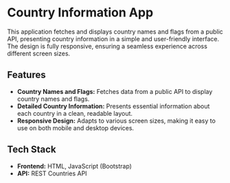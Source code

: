 # Country Information App

This application fetches and displays country names and flags from a public API, presenting country information in a simple and user-friendly interface. The design is fully responsive, ensuring a seamless experience across different screen sizes.

## Features

- **Country Names and Flags:** Fetches data from a public API to display country names and flags.
- **Detailed Country Information:** Presents essential information about each country in a clean, readable layout.
- **Responsive Design:** Adapts to various screen sizes, making it easy to use on both mobile and desktop devices.

## Tech Stack

- **Frontend:** HTML, JavaScript (Bootstrap)
- **API:** REST Countries API


